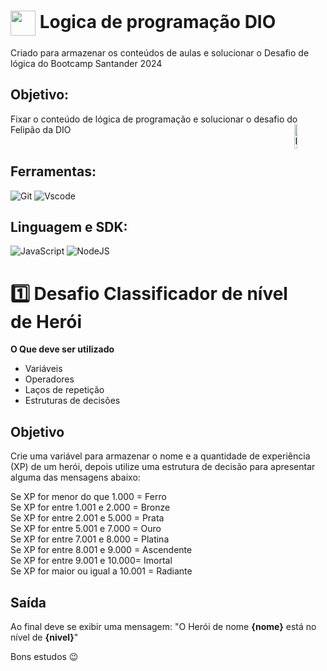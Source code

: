<h1>
    <a href="https://www.dio.me/">
     <img align="center" width="40px" src="https://hermes.digitalinnovation.one/assets/diome/logo-minimized.png"></a>
    <span> Logica de programação DIO</span>
</h1>
Criado para armazenar os conteúdos de aulas e
solucionar o Desafio de lógica do Bootcamp Santander 2024

## Objetivo:
<div>
  <p>
    Fixar o conteúdo de lógica de programação
    e solucionar o desafio do Felipão da DIO
    <a href="https://pin.it/6kPqJeqP0">
      <img align=right width="10%" title="Pika pika" alt="Pikachu simpático dando tchau" src="https://cdn.discordapp.com/attachments/1235359282770214978/1236380047783235737/Sobrenatural-ezgif.com-speed.gif?ex=6637cc26&is=66367aa6&hm=e61dae6cbe37292e5ff5040ffed7de1ca753a7c60b6a75d0e92697506a63bed4&">
    </a>
    <br><br>
  </p>
</div>

## Ferramentas:
![Git](https://img.shields.io/badge/GIT-E44C30?style=for-the-badge&logo=git&logoColor=white)
![Vscode](https://img.shields.io/badge/Vscode-007ACC?style=for-the-badge&logo=visual-studio-code&logoColor=white)
## Linguagem e SDK:
![JavaScript](https://img.shields.io/badge/JavaScript-F7DF1E?style=for-the-badge&logo=javascript&logoColor=black)
![NodeJS](https://img.shields.io/badge/node.js-6DA55F?style=for-the-badge&logo=node.js&logoColor=white)

# 1️⃣ Desafio Classificador de nível de Herói

**O Que deve ser utilizado**

- Variáveis
- Operadores
- Laços de repetição
- Estruturas de decisões

## Objetivo

Crie uma variável para armazenar o nome e a quantidade de experiência (XP) de um herói, depois utilize uma estrutura de decisão para apresentar alguma das mensagens abaixo:

Se XP for menor do que 1.000 = Ferro <br>
Se XP for entre 1.001 e 2.000 = Bronze <br>
Se XP for entre 2.001 e 5.000 = Prata <br>
Se XP for entre 5.001 e 7.000 = Ouro <br>
Se XP for entre 7.001 e 8.000 = Platina <br>
Se XP for entre 8.001 e 9.000 = Ascendente <br>
Se XP for entre 9.001 e 10.000= Imortal <br>
Se XP for maior ou igual a 10.001 = Radiante <br>

## Saída

Ao final deve se exibir uma mensagem:
"O Herói de nome **{nome}** está no nível de **{nivel}**"

 
 
 
Bons estudos 😉
